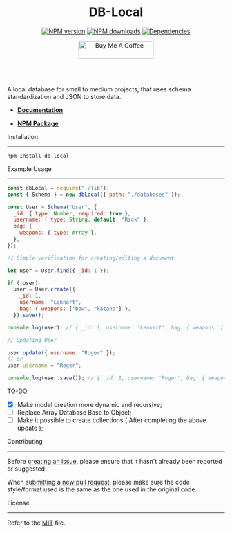 <div align="center">
	<h1>DB-Local</h1>
	<p>
		<a href="https://www.npmjs.com/package/db-local"><img src="https://img.shields.io/npm/v/db-local.svg?color=3884FF&label=npm" alt="NPM version" /></a>
	<a href="https://www.npmjs.com/package/db-local"><img src="https://img.shields.io/npm/dt/db-local.svg?color=3884FF" alt="NPM downloads" /></a>
	<a href="https://www.npmjs.com/package/db-local"><img src="https://img.shields.io/badge/dependencies-0-brightgreen?color=3884FF" alt="Dependencies" /></a>
	</p>
	<p>
		<a href="https://www.buymeacoffee.com/lenxsr" target="_blank"><img src="https://cdn.buymeacoffee.com/buttons/default-blue.png" alt="Buy Me A Coffee" height="41" width="174"></a>
	</p>
	<br><br>
</div>

A local database for small to medium projects, that uses schema standardization and JSON to store data.

- **[Documentation](https://db-local.gitbook.io/docs/starting)**

- **[NPM Package](https://npmjs.com/package/db-local)**

Installation

---

```
npm install db-local
```

Example Usage

---

```js
const dbLocal = require("./lib");
const { Schema } = new dbLocal({ path: "./databases" });

const User = Schema("User", {
  _id: { type: Number, required: true },
  username: { type: String, default: "Rick" },
  bag: {
    weapons: { type: Array },
  },
});

// Simple verification for creating/editing a document

let user = User.find({ _id: 1 });

if (!user)
  user = User.create({
    _id: 1,
    username: "Lennart",
    bag: { weapons: ["bow", "katana"] },
  }).save();

console.log(user); // { _id: 1, username: 'Lennart', bag: { weapons: [ 'bow', 'katana' ] } ]

// Updating User

user.update({ username: "Roger" });
// or
user.username = "Roger";

console.log(user.save()); // { _id: 1, username: 'Roger', bag: { weapons: [ 'bow', 'katana' ] } ]
```

TO-DO

- [x] Make model creation more dynamic and recursive;
- [ ] Replace Array Database Base to Object;
- [ ] Make it possible to create collections ( After completing the above update );

Contributing

---

Before [creating an issue](https://github.com/Lenn-xsr/db-local/issues), please ensure that it hasn't already been reported or suggested.

When [submitting a new pull request](https://github.com/Lenn-xsr/db-local/pulls), please make sure the code style/format used is the same as the one used in the original code.

License

---

Refer to the [MIT](https://choosealicense.com/licenses/mit/) file.
